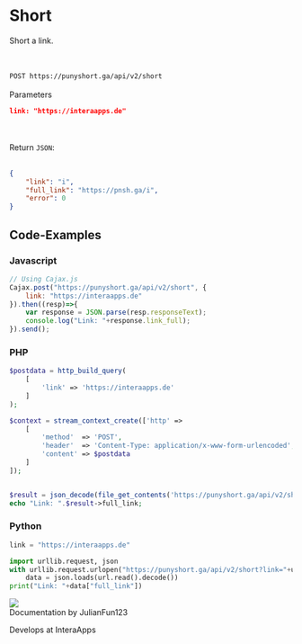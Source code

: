 # Short
Short a link.

<br><br>
`POST https://punyshort.ga/api/v2/short`
<br><br>Parameters<br>
```json
link: "https://interaapps.de"
```
<!--
<br><br>
`GET https://punyshort.ga/api/v2/short`
<br><br>Parameters<br>
```json
link: "https://interaapps.de"
```
`example: https://punyshort.ga/api/v2/short?link=https://interaapps.de`
-->
<br><br>
Return `JSON`:
<br><br>
```json
{
    "link": "i",
    "full_link": "https://pnsh.ga/i",
    "error": 0
}
```

## Code-Examples
### Javascript
```javascript
// Using Cajax.js
Cajax.post("https://punyshort.ga/api/v2/short", {
    link: "https://interaapps.de"
}).then((resp)=>{
    var response = JSON.parse(resp.responseText);
    console.log("Link: "+response.link_full);
}).send();
```

### PHP
```php
$postdata = http_build_query(
    [
        'link' => 'https://interaapps.de'
    ]
);

$context = stream_context_create(['http' =>
    [
        'method'  => 'POST',
        'header'  => 'Content-Type: application/x-www-form-urlencoded',
        'content' => $postdata
    ]
]);


$result = json_decode(file_get_contents('https://punyshort.ga/api/v2/short', false, $context));
echo "Link: ".$result->full_link;
```

### Python
```python
link = "https://interaapps.de"

import urllib.request, json
with urllib.request.urlopen("https://punyshort.ga/api/v2/short?link="+urllib.parse.quote(link)) as url:
    data = json.loads(url.read().decode())
print("Link: "+data["full_link"])
```





<div class="article_creator">
    <img src="https://accounts.interaapps.de/userpbs/JulianFun123.png" />
    <div>
        <a>Documentation by JulianFun123</a>
        <p>Develops at InteraApps</p>
    </div>
</div>